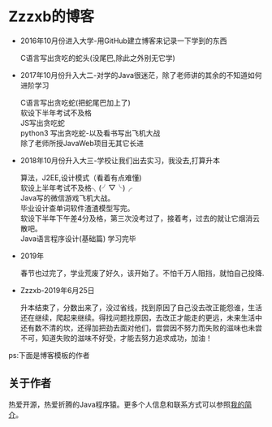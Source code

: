 # Zzzxb的博客

* 2016年10月份进入大学-用GitHub建立博客来记录一下学到的东西

    C语言写出贪吃的蛇头(没尾巴,除此之外别无它学)

* 2017年10月份升入大二-对学的Java很迷茫，除了老师讲的其余的不知道如何进阶学习

    C语言写出贪吃蛇(把蛇尾巴加上了)  
    软设下半年考试不及格  
    JS写出贪吃蛇  
    python3 写出贪吃蛇-以及看书写出飞机大战  
    除了老师所授JavaWeb项目无其它长进  

* 2018年10月份升入大三-学校让我们出去实习，我没去,打算升本

    算法，J2EE,设计模式（看着有点难懂)  
    软设上半年考试不及格╮(╯▽╰)╭  
    Java写的微信游戏飞机大战。  
    毕业设计查单词软件渣渣模型写完。  
    软设下半年下午差4分及格，第三次没考过了，接着考，过去的就让它烟消云散吧。  
    Java语言程序设计(基础篇) 学习完毕  
* 2019年  

    春节也过完了，学业荒废了好久，该开始了。不怕千万人阻挡，就怕自己投降.  

* Zzzxb-2019年6月25日

    升本结束了，分数出来了，没过省线，找到原因了自己没去改正能怨谁，生活还在继续，爬起来继续。得找问题找原因，去改正才能走的更远，未来生活中还有数不清的坎，还得加把劲去面对他们，尝尝因不努力而失败的滋味也未尝不可，知道失败的滋味不好受，才能去努力追求成功，加油！

ps:下面是博客模板的作者

## 关于作者

热爱开源，热爱折腾的Java程序猿。更多个人信息和联系方式可以参照[我的简介](http://www.hifreud.com/Resume.io/)。
